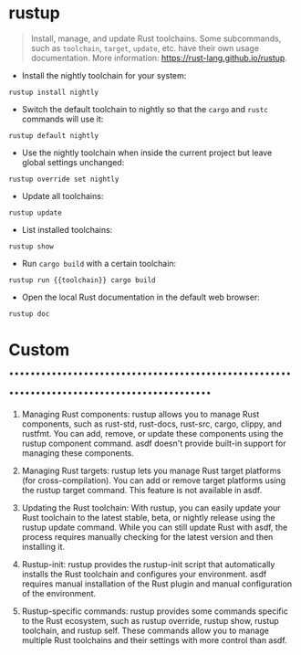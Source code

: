 # rustup

> Install, manage, and update Rust toolchains.
> Some subcommands, such as `toolchain`, `target`, `update`, etc. have their own usage documentation.
> More information: <https://rust-lang.github.io/rustup>.

- Install the nightly toolchain for your system:

`rustup install nightly`

- Switch the default toolchain to nightly so that the `cargo` and `rustc` commands will use it:

`rustup default nightly`

- Use the nightly toolchain when inside the current project but leave global settings unchanged:

`rustup override set nightly`

- Update all toolchains:

`rustup update`

- List installed toolchains:

`rustup show`

- Run `cargo build` with a certain toolchain:

`rustup run {{toolchain}} cargo build`

- Open the local Rust documentation in the default web browser:

`rustup doc`


# Custom ...........................................................................................

1. Managing Rust components:
    rustup allows you to manage Rust components, such as rust-std, rust-docs, rust-src, cargo, clippy, and rustfmt.
    You can add, remove, or update these components using the rustup component command. asdf doesn't provide built-in support for managing these components.

2. Managing Rust targets:
    rustup lets you manage Rust target platforms (for cross-compilation).
    You can add or remove target platforms using the rustup target command. This feature is not available in asdf.

3. Updating the Rust toolchain:
    With rustup, you can easily update your Rust toolchain to the latest stable, beta, or nightly release using the rustup update command.
    While you can still update Rust with asdf, the process requires manually checking for the latest version and then installing it.

4. Rustup-init:
    rustup provides the rustup-init script that automatically installs the Rust toolchain and configures your environment.
    asdf requires manual installation of the Rust plugin and manual configuration of the environment.

5. Rustup-specific commands:
    rustup provides some commands specific to the Rust ecosystem, such as rustup override, rustup show, rustup toolchain, and rustup self.
    These commands allow you to manage multiple Rust toolchains and their settings with more control than asdf.

